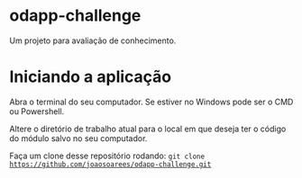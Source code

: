 # odapp-challenge
Um projeto para avaliação de conhecimento.


# Iniciando a aplicação
Abra o terminal do seu computador. Se estiver no Windows pode ser o CMD ou Powershell.

Altere o diretório de trabalho atual para o local em que deseja ter o código do módulo salvo no seu computador.

Faça um clone desse repositório rodando:
<code>git clone https://github.com/joaosoarees/odapp-challenge.git</code>


